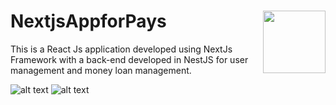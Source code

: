 # NextjsAppforPays                      <a href="http://eco2.com.co" target="blank"><img align="right" width="100" height="100" src="https://eco2.com.co/wp-content/uploads/2019/09/flower-2.png"></a>

This is a React Js application developed using NextJs Framework with a back-end developed in NestJS for user management and money loan management.


![alt text](https://eco2.com.co/wp-content/uploads/2019/12/pagos1.png)
![alt text](https://eco2.com.co/wp-content/uploads/2019/12/pagos2.png)
